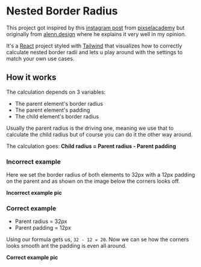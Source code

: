 # Nested Border Radius

This project got inspired by this [instagram post](https://www.instagram.com/p/CwmgVV-h9ps/?img_index=1) from [pixselacademy](https://www.instagram.com/pixselacademy/) but originally from [alenn.design](https://www.instagram.com/alenn.design/) where he explains it very well in my opinion.

It's a [React](https://react.dev/) project styled with [Tailwind](https://tailwindcss.com/) that visualizes how to correctly calculate nested border radii and lets u play around with the settings to match your own use cases.

## How it works

The calculation depends on 3 variables:

- The parent element's border radius
- The parent element's padding
- The child element's border radius

Usually the parent radius is the driving one, meaning we use that to calculate the child radius but of course you can do it the other way around.

The calculation goes: **Child radius = Parent radius - Parent padding**

### Incorrect example

Here we set the border radius of both elements to 32px with a 12px padding on the parent and as shown on the image below the corners looks off.

**Incorrect example pic**

### Correct example

- Parent radius = 32px
- Parent padding = 12px

Using our formula gets us, <code>32 - 12 = 20</code>. Now we can se how the corners looks smooth ant the padding is even all around.

**Correct example pic**
